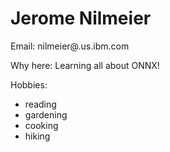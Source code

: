 # Jerome Nilmeier 

Email: nilmeier@.us.ibm.com

Why here: Learning all about ONNX! 

Hobbies:
* reading
* gardening
* cooking
* hiking
